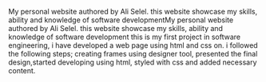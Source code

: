 My personal website authored by Ali Selel.
this website showcase my skills, ability and knowledge of software developmentMy personal website authored by Ali Selel.
this website showcase my skills, ability and knowledge of software development
this is my first project in software engineering, i have developed a web page using html and css on.
i followed the following steps; creating frames using designer tool, presented the final design,started developing using html, styled with css and added necessary content.
